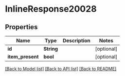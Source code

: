 # InlineResponse20028

## Properties

Name | Type | Description | Notes
------------ | ------------- | ------------- | -------------
**id** | **String** |  | [optional] 
**item_present** | **bool** |  | [optional] 

[[Back to Model list]](../README.md#documentation-for-models) [[Back to API list]](../README.md#documentation-for-api-endpoints) [[Back to README]](../README.md)



